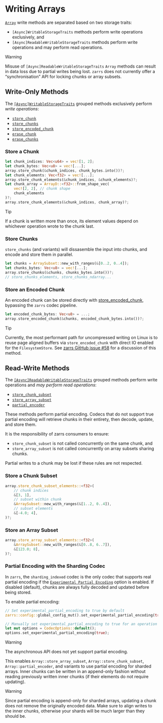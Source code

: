 # Writing Arrays

[`Array`](https://docs.rs/zarrs/latest/zarrs/array/struct.Array.html) write methods are separated based on two storage traits:
 - `[Async]WritableStorageTraits` methods perform write operations exclusively, and
 - `[Async]ReadableWritableStorageTraits` methods perform write operations and may perform read operations.

> [!WARNING]
> Misuse of `[Async]ReadableWritableStorageTraits` `Array` methods can result in data loss due to partial writes being lost.
> `zarrs` does not currently offer a “synchronisation” API for locking chunks or array subsets.

## Write-Only Methods

The [`[Async]WritableStorageTraits`](https://docs.rs/zarrs_storage/latest/zarrs_storage/trait.WritableStorageTraits.html) grouped methods exclusively perform *write operations*:
<!-- - [`store_metadata`](https://docs.rs/zarrs/latest/zarrs/array/struct.Array.html#method.store_metadata) -->
<!-- - [`erase_metadata`](https://docs.rs/zarrs/latest/zarrs/array/struct.Array.html#method.erase_metadata) -->
- [`store_chunk`](https://docs.rs/zarrs/latest/zarrs/array/struct.Array.html#method.store_chunk)
- [`store_chunks`](https://docs.rs/zarrs/latest/zarrs/array/struct.Array.html#method.store_chunks)
- [`store_encoded_chunk`](https://docs.rs/zarrs/latest/zarrs/array/struct.Array.html#method.store_encoded_chunk)
- [`erase_chunk`](https://docs.rs/zarrs/latest/zarrs/array/struct.Array.html#method.erase_chunk)
- [`erase_chunks`](https://docs.rs/zarrs/latest/zarrs/array/struct.Array.html#method.erase_chunks)

### Store a Chunk

```rs
let chunk_indices: Vec<u64> = vec![1, 2];
let chunk_bytes: Vec<u8> = vec![...];
array.store_chunk(&chunk_indices, chunk_bytes.into())?;
let chunk_elements: Vec<f32> = vec![...];
array.store_chunk_elements(&chunk_indices, &chunk_elements)?;
let chunk_array = ArrayD::<f32>::from_shape_vec(
    vec![2, 2], // chunk shape
    chunk_elements
)?;
array.store_chunk_elements(&chunk_indices, chunk_array)?;
```

> [!TIP]
> If a chunk is written more than once, its element values depend on whichever operation wrote to the chunk last.

### Store Chunks

`store_chunks` (and variants) will dissasemble the input into chunks, and encode and store them in parallel.

```rs
let chunks = ArraySubset::new_with_ranges(&[0..2, 0..4]);
let chunks_bytes: Vec<u8> = vec![...];
array.store_chunks(&chunks, chunks_bytes.into())?;
// store_chunks_elements, store_chunks_ndarray...
```

### Store an Encoded Chunk

An encoded chunk can be stored directly with [store_encoded_chunk](https://docs.rs/zarrs/latest/zarrs/array/struct.Array.html#method.store_encoded_chunk), bypassing the `zarrs` codec pipeline.

```rs
let encoded_chunk_bytes: Vec<u8> = ...;
array.store_encoded_chunk(&chunks, encoded_chunk_bytes.into())?;
```

> [!TIP]
> Currently, the most performant path for uncompressed writing on Linux is to reuse page aligned buffers via `store_encoded_chunk` with direct IO enabled for the `FilesystemStore`.
> See [zarrs GitHub issue #58](https://github.com/LDeakin/zarrs/pull/58) for a discussion of this method.

## Read-Write Methods

The [`[Async]ReadableWritableStorageTraits`](https://docs.rs/zarrs_storage/latest/zarrs_storage/trait.ReadableWritableStorageTraits.html) grouped methods perform write operations and *may perform read operations*:
   - [`store_chunk_subset`](https://docs.rs/zarrs/latest/zarrs/array/struct.Array.html#method.store_chunk_subset)
   - [`store_array_subset`](https://docs.rs/zarrs/latest/zarrs/array/struct.Array.html#method.store_array_subset)
   - [`partial_encoder`](https://docs.rs/zarrs/latest/zarrs/array/struct.Array.html#method.partial_encoder)

These methods perform partial encoding.
Codecs that do not support true partial encoding will retrieve chunks in their entirety, then decode, update, and store them.

It is the responsibility of zarrs consumers to ensure:

- `store_chunk_subset` is not called concurrently on the same chunk, and
- `store_array_subset` is not called concurrently on array subsets sharing chunks.

Partial writes to a chunk may be lost if these rules are not respected.

### Store a Chunk Subset

```rs
array.store_chunk_subset_elements::<f32>(
    // chunk indices
    &[3, 1],
    // subset within chunk
    &ArraySubset::new_with_ranges(&[1..2, 0..4]),
    // subset elements
    &[-4.0; 4],
)?;
```

### Store an Array Subset

```rs
array.store_array_subset_elements::<f32>(
    &ArraySubset::new_with_ranges(&[0..8, 6..7]),
    &[123.0; 8],
)?;
```

### Partial Encoding with the Sharding Codec

In `zarrs`, the `sharding_indexed` codec is the only codec that supports real partial encoding if the [`Experimental Partial Encoding`](https://docs.rs/zarrs/latest/zarrs/config/struct.Config.html#experimental-partial-decoding) option is enabled.
If disabled (default), chunks are always fully decoded and updated before being stored.

To enable partial encoding:
```rs
// Set experimental_partial_encoding to true by default
zarrs::config::global_config_mut().set_experimental_partial_encoding(true);

// Manually set experimental_partial_encoding to true for an operation
let mut options = CodecOptions::default();
options.set_experimental_partial_encoding(true);
```

> [!WARNING]
> The asynchronous API does not yet support partial encoding.

This enables `Array::store_array_subset`, `Array::store_chunk_subset`, `Array::partial_encoder`, and variants to use partial encoding for sharded arrays.
Inner chunks can be written in an append-only fashion without reading previously written inner chunks (if their elements do not require updating).

> [!WARNING]
> Since partial encoding is append-only for sharded arrays, updating a chunk does not remove the originally encoded data.
> Make sure to align writes to the inner chunks, otherwise your shards will be much larger than they should be.
